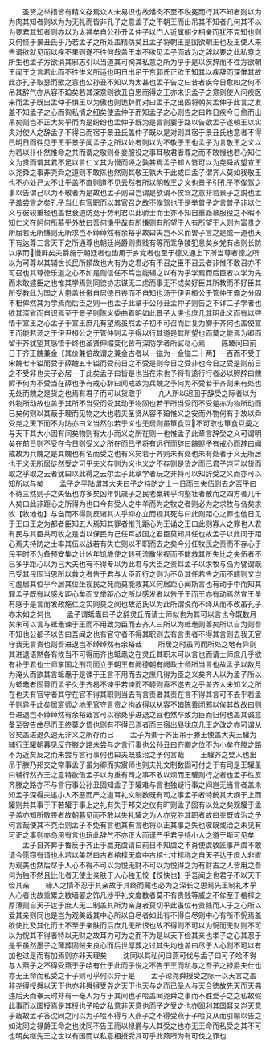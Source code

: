 <!-- { "loadSidebar": true } -->
　　圣贤之举措皆有精义存焉众人未易识也故燔肉不至不税冕而行其不知者则以为为肉其知者则以为为无礼而皆非孔子之意孟子之不朝王而出吊其不知者几何其不以为要君其知者则亦以为太甚矣自公孙丑孟仲子以门人近属朝夕相亲而犹不克知也则又何怪于景丑氏乎乃若孟子之所处盖精防矣且孟子将朝王是固欲朝王也及王使人来告谓欲就见而以疾不果则遂不徃何哉盖王本不欲见孟子而故为之辞以要之此私意之所生也孟子方欲消其邪志引以当道其可徇其私意之所为乎于是以疾辞而不徃方欲朝王闻王之言若此而不徃惟义所适也明日出吊于东郭氏正欲王知其以疾辞而深惟其故此亦孔子取瑟而歌之意也公孙丑不知以为太甚也孟子告之曰昔者疾今日愈如之何不吊其辞气亦从容不廹矣若其深意则欲丑自思而得之王亦未识孟子之意则使人问疾医来而孟子既出孟仲子惧王以为傲也则诡辞而对曰孟子之出固将朝矣孟仲子此言之发盖不知孟子之心而徇私情之细矣使孟仲子而知孟子之心则告之曰昨日疾今日愈而出吊矣则岂不正大矣乎而为是纷纷也孟仲子既为是言则要于路以告欲孟子遂朝王以实夫对使人之辞孟子不得已而宿于景丑氏盖仲子既以是对则其宿于景丑氏也意者不得已明日而徃见于王乎景子闻孟子之所以处者则以为不敬于王也孟子为言敬王之义以为若以仆仆然惟命之共而谓之敬则仆妾服役之事耳敬君者尊之而不敢慢也若心知仁义为贵而谓其君不足以言仁义其为慢而诬之孰甚焉孟子知人皆可以为尧舜故望宣王以尧舜之事非尧舜之道则不敢陈也然则其敬王孰大于此或曰孟子谓齐人莫如我敬王也不亦处己太不让乎盖不直则道不见云然者所以明敬王之义也景子引孔子不俟驾之事以告谓己以为不敬者为是故也孟子则曰岂谓是欤谓不俟驾之意非若景子之説也孟子盖尝言之矣孔子当仕有官职而以其官召之故不俟驾也于是举曽子之言曽子非以仁义与彼较重轻也盖世衰道防竞于势利君以此骄士而士亦不知自重趋慕服役之不暇不知仁义在躬何所慕乎外故曰吾何慊乎哉有所慊则有所望于人有所望于人则为富贵之所屈若无所慊则无所求岂不绰绰然有余裕乎故曰夫岂不义而曽子言之是或一道也天下有达尊三言天下之所通尊也朝廷尚爵则贵贱有等而乖争陵犯息矣乡党有齿则长防以序而慢屛矣夫爵施于朝廷者也齿用于乡党者也至于德又通上下所当尊者德之所以为可尊以其辅世长民所頼故也大有为之君必有不召之臣不召云者非惟不敢召亦不可召也其尊徳乐道之心不如是则信任不笃岂能辅之以有为乎学焉而后臣者以学为先而未敢遽臣之也惟其学焉则同徳协志谋无二虑而事无不成矣好臣其所教而不好臣其所受教此为国之大患盖长傲自居徳日丧而不自知也汤于伊尹桓公于管仲王霸之分固不相侔然其为学焉而后臣之则一也孟子此章于公孙丑孟仲子则告之不详二子学者也欲其深省而自识焉至于景子则陈义委曲着明如此景子大夫也庶几其明此义而有以啓悟于宣王之心孟子于宣王庶几有望焉虽然孟子初不可召而后复为卿于齐何也盖使宣王而能若汤之于伊尹桓公之于管仲则孟子得以行其道是其所望也而莫之能焉为卿而留于齐犹望其感悟于终也圣贤伸缩变化皆有深防学者所冝尽心焉
　　陈臻问曰前日于齐王餽兼金【其价兼倍故谓之兼金古者以一镒为一金镒二十两】一百而不受于宋餽七十镒而受于薛餽五十镒而受前日之不受是则今日之受非也今日之受是则前日之不受非也夫子必居一于此矣孟子曰皆是也当在宋也予将有逺行行者必以赆辞曰餽赆予何为不受当在薛也予有戒心辞曰闻戒故为兵餽之予何为不受若于齐则未有处也无处而餽之是货之也焉有君子而可以货取乎
　　凢人所以迟囬于辞受之际者以为外物所动故也盖于其所不当受而受其动于物固也若于所当受而不受是亦为物所动而已矣何则以其蔽于理而见物之大也若夫圣贤从容不廹惟义之安而外物何有乎故以舜受尧之天下而不为防亦曰义当然尔若于义也无居则虽箪食豆不可取也箪食豆羮之与天下其大小固有间矣物则有大小而义之所在则一也惟孟子此章言辞受之义可谓明矣在前日则不受在今日则受义之所在而已予将有远行而辞曰餽赆予有戒心而辞曰闻戒故为兵餽之是其餽也有名而受之也有义矣若于齐则未有处也未有处者于义无所居也于义无所居徒然受之可乎夫义存则为义也义之不存则是货之而已君子岂可以货而取之乎取之云者犹曰以此得之云尔孟子此章学者玩之非特可以知辞受之义而亦可以知所以与矣
　　孟子之平陆谓其大夫曰子之持防之士一日而三失伍则去之否乎曰不待三然则子之失伍也亦多矣凶年饥歳子之民老羸转乎沟壑壮者散而之四方者几千人矣曰此非距心之所得为也曰今有受人之牛羊而为之牧之者则必为之求牧与刍矣求牧【牧地也】与刍而不得则反诸其人乎抑亦立而视其死与曰此则距心之罪也他日见于王曰王之为都者臣知五人焉知其罪者惟孔距心为王诵之王曰此则寡人之罪也人君有民与其臣共司牧之是当以保民为己任耳战国之君臣莫知其任也故孟子以此问于距心焉夫持防之士率其伍以战若有失亡则以不职而去之矣今分任牧民之责而不存心于民平时不为备预安集之计凶年饥歳使之转死流散坐视而不能救其所失比之失伍者不已多乎距心以为己大夫也有不得专以为此君与大臣之责耳孟子以求牧与刍为譬谓既已受其民固当思所以救之者告于君与大臣而行之则为不负其任若告之而不聼则又岂可虚居其位乎今居其位坐视民之死而莫能救其义何居距心闻斯言也有动于中而知其罪孟子既有以感发距心矣而又举距心之所以感发者以告于王而王亦有动焉然宣王虽有感于是言而发政施仁之实则莫之闻也故范氏以为此所谓说而不绎从而不改虽孔子亦末如之何也
　　孟子谓蚳鼃曰子之辞灵丘而请士师似也为其可以言也今既数月矣未可以言与蚳鼃谏于王而不用致为臣而去齐人曰所以为蚳鼃则善矣所以自为则吾不知也公都子以告曰吾闻之也有官守者不得其职则去有言责者不得其言则去我无官守我无言责也则吾进退岂不绰绰然有余裕哉
　　所居之时虽同而所处之地有异则其进退语黙各有攸当不可得而齐也蚳鼃之在灵丘其职未可以言也而请士师庶几乎欲有补于君也士师掌国之刑罚而立于朝王有阙德朝有阙政士师所当言也故孟子以数月为淹乆而欲其言蚳鼃于是谏于王言不用而去之庶几得为臣之义矣齐人以为孟子所以为蚳鼃者固善而孟子久于齐曷不谏乎若谏而不聼则盍不遂去之乎盖齐人未知义之所在也夫有官守者其守在官不得其职则当去有言责者其责在言不得其言可不去乎若孟子则异乎此矣居賔师之地无官守言责之拘故得以从容不廹陈善闭邪以俟其改故曰则吾进退岂不绰绰然有余裕哉言可以徐处乎进退之冝也然卒致为臣而归何也盖其诚意备至啓告曲尽而王终莫之悟也则有不得已焉者而三宿出昼犹庶几王之改之亦可谓从容矣盖进退久速无非义之所存而已
　　孟子为卿于齐出吊于滕王使盖大夫王驩为辅行王驩朝暮见反齐滕之路未尝与之言行事也公孙丑曰齐卿之位不为小矣齐滕之路不为近矣反之而未尝与言行事何也曰夫既或治之予何言哉
　　王驩齐之嬖人也出吊于滕乃邦交之常事孟子虽为卿而实賔师也则夫礼文制数固可付之于有司是王驩虽曰辅行然齐王之意特欲借孟子以为重有司之事不敢以烦而王驩则行之者也孟子徃反齐滕之路亦不与言行事公孙丑固知孟子于驩难与言也独疑行事之间岂无当言者盖未知孟子深得夫逺小人不恶而严之道耳礼文制数既有司之事孟子者特统其大纲于上而驩则共其事于下若驩于事上之礼有失于邦交之仪有旷则孟子固有以处之矣观驩于孟子盖亦知所敬畏者故朝暮见而不敢以失礼驩之为人亦克胜其职者故曰夫既或治之予何言哉使其不克治则孟子不免有言也其有言也将以正其事之失也彼既或治之未见有可正之事则亦乌用有言也玩此辞气不亦正大而谨严乎君子待小人之道于斯可见矣
　　孟子自齐葬于鲁反于齐止于嬴充虞请曰前日不知虞之不肖使虞敦匠事严虞不敢请今愿窃有请也木若以美然曰古者棺椁无度中古棺七寸椁称之自天子达于庶人非直为观美也然后尽于人心不得不可以为悦无财不可以为悦得之为有财古之人皆用之吾何为独不然且比化者无使土亲肤于人心独无恔【恔快也】乎吾闻之也君子不以天下俭其亲
　　縁人之情不忍于其亲故于其终而藏也必为之深长之思焉先王制礼本乎人心者也故重累之数墙翣之饰凡渉乎礼文度数者莫不有贵贱等威之不侔至于棺椁之厚薄则自天子达于庶人无二制盖其所为亲身者莫切乎此虽位有贵贱而人子之心所以爱其亲则同也是岂为观美哉其中心所以自尽者如此有不得自尽则中心有所不恱焉盖欲使比及其化而土不至于亲肤而后庶几无所恨也故不得则不可以为恱而无财则不可以为恱其不得者特以无财之故耳力可为之而不为是以天下俭其亲也孝子之心其忍于是乎虽然墨子之薄葬固贼夫良心而后世厚葬之过其失均也盖曰尽于人心则不可以有加也过是而有加焉则亦非天理矣
　　沈同以其私问曰燕可伐与孟子曰可子哙不得与人燕子之不得受燕于子哙有仕于此而子悦之不告于王而私与之吾子之禄爵夫仕也亦无王命而私受之于子则可乎何以异于是
　　孟子论尧舜授受之际一以天言之盖非尧得授舜以天下也亦非舜得受尧之天下也天与之而已圣人与天合徳故先天而天弗违后天而奉天时非有一毫人为与于其间也子哙盖闻尧舜之事而不胜爱子之之私故假此事而以国授焉是其授也子哙之私意非天意也而子之受之也亦固利其国耳又岂天意乎哉故孟子答沈同之问以为子哙不得与人燕子之不得受燕于子哙又从而引喻以告之如沈同之禄爵王命之也沈同不告王而以禄爵与人其受之也亦无王命而私受之其不可也明矣继先王之世以有国而以私意相授受其可乎此燕所为有可伐之罪也
